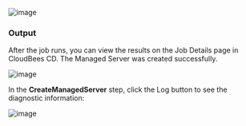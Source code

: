 ![image](images/CreateManagedServer/EC-WLSCreateManagedServer2.png)


### Output

After the job runs, you can view the results on the Job Details page in CloudBees CD. The Managed Server was created successfully.

![image](images/CreateManagedServer/EC-WLSCreateManagedServer3.png)


In the **CreateManagedServer** step, click the Log button to see the diagnostic information:


![image](images/CreateManagedServer/EC-WLSCreateManagedServer4.png)

